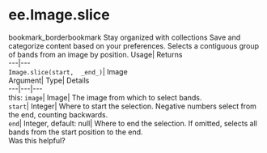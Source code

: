  
#  ee.Image.slice 
bookmark_borderbookmark Stay organized with collections  Save and categorize content based on your preferences.
Selects a contiguous group of bands from an image by position. 
Usage| Returns  
---|---  
`Image.slice(start,  _end_)`| Image  
Argument| Type| Details  
---|---|---  
this: `image`| Image| The image from which to select bands.  
`start`| Integer| Where to start the selection. Negative numbers select from the end, counting backwards.  
`end`| Integer, default: null| Where to end the selection. If omitted, selects all bands from the start position to the end.  
Was this helpful?
